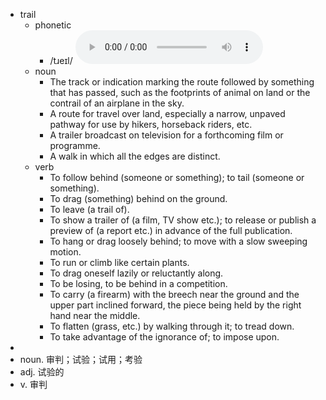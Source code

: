 - trail
	- phonetic
		- /tɹeɪl/
		  <audio controls><source src="https://api.dictionaryapi.dev/media/pronunciations/en/trail-us.mp3"></audio>
	- noun
		- The track or indication marking the route followed by something that has passed, such as the footprints of animal on land or the contrail of an airplane in the sky.
		- A route for travel over land, especially a narrow, unpaved pathway for use by hikers, horseback riders, etc.
		- A trailer broadcast on television for a forthcoming film or programme.
		- A walk in which all the edges are distinct.
	- verb
		- To follow behind (someone or something); to tail (someone or something).
		- To drag (something) behind on the ground.
		- To leave (a trail of).
		- To show a trailer of (a film, TV show etc.); to release or publish a preview of (a report etc.) in advance of the full publication.
		- To hang or drag loosely behind; to move with a slow sweeping motion.
		- To run or climb like certain plants.
		- To drag oneself lazily or reluctantly along.
		- To be losing, to be behind in a competition.
		- To carry (a firearm) with the breech near the ground and the upper part inclined forward, the piece being held by the right hand near the middle.
		- To flatten (grass, etc.) by walking through it; to tread down.
		- To take advantage of the ignorance of; to impose upon.
-
- noun. 审判；试验；试用；考验
- adj. 试验的
- v. 审判